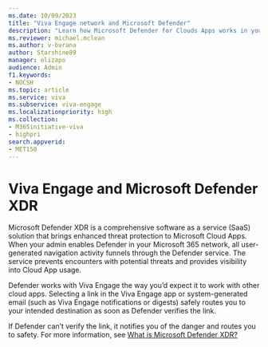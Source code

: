 ```yaml
---
ms.date: 10/09/2023
title: "Viva Engage network and Microsoft Defender"
description: "Learn how Microsoft Defender for Clouds Apps works in your Viva Engage network."
ms.reviewer: michael.mclean
ms.author: v-bvrana
author: Starshine89
manager: elizapo
audience: Admin
f1.keywords:
- NOCSH
ms.topic: article
ms.service: viva
ms.subservice: viva-engage
ms.localizationpriority: high
ms.collection:  
- M365initiative-viva
- highpri
search.appverid:
- MET150
---
```


# Viva Engage and Microsoft Defender XDR 

Microsoft Defender XDR is a comprehensive software as a service (SaaS) solution that brings enhanced threat protection to Microsoft Cloud Apps.  When your admin enables Defender in your Microsoft 365 network, all user-generated navigation activity funnels through the Defender service. The service prevents encounters with potential threats and provides visibility into Cloud App usage.

Defender works with Viva Engage the way you’d expect it to work with other cloud apps. Selecting a link in the Viva Engage app or system-generated email (such as Viva Engage notifications or digests) safely routes you to your intended destination as soon as Defender verifies the link.

If Defender can’t verify the link, it notifies you of the danger and routes you to safety. For more information, see [What is Microsoft Defender XDR?](/microsoft-365/security/defender/microsoft-365-defender?view=o365-worldwide&branch=live&preserve-view=true)
